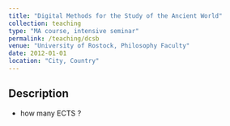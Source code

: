 ```yaml
---
title: "Digital Methods for the Study of the Ancient World"
collection: teaching
type: "MA course, intensive seminar"
permalink: /teaching/dcsb
venue: "University of Rostock, Philosophy Faculty"
date: 2012-01-01
location: "City, Country"
---
```


## Description

- how many ECTS ?